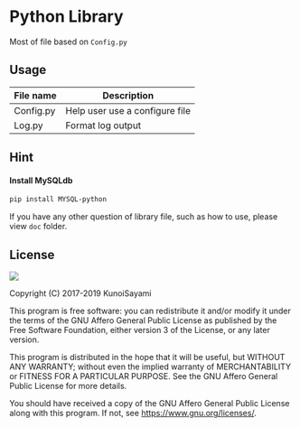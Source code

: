 # Python Library

Most of file based on `Config.py`

## Usage

File name | Description
-----|------
Config.py | Help user use a configure file
Log.py | Format log output


## Hint

#### Install MySQLdb

```bash
pip install MYSQL-python
```

If you have any other question of library file, such as how to use, please view `doc` folder.

## License

[![](https://www.gnu.org/graphics/agplv3-155x51.png)](https://www.gnu.org/licenses/agpl-3.0.txt)
   
Copyright (C) 2017-2019 KunoiSayami

This program is free software: you can redistribute it and/or modify it under the terms of the GNU Affero General Public License as published by the Free Software Foundation, either version 3 of the License, or any later version.

This program is distributed in the hope that it will be useful, but WITHOUT ANY WARRANTY; without even the implied warranty of MERCHANTABILITY or FITNESS FOR A PARTICULAR PURPOSE. See the GNU Affero General Public License for more details.

You should have received a copy of the GNU Affero General Public License along with this program. If not, see <https://www.gnu.org/licenses/>.
